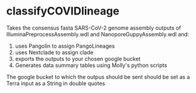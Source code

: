# classifyCOVIDlineage

Takes the consensus fasta SARS-CoV-2 genome assembly outputs of IlluminaPreprocessAssembly.wdl and NanoporeGuppyAssembly.wdl and:
1. uses Pangolin to assign PangoLineages
2. uses Nextclade to assign clade
3. exports the outputs to your chosen google bucket
4. Generates data summary tables using Molly's python scripts

The google bucket to which the outpus should be sent should be set as a Terra input as a String in double quotes
